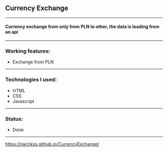 ## Currency Exchange

---

#### Currency exchange from only from PLN to other, the data is loading from an api

---

### Working features:
- Exchange from PLN

---

### Technologies I used:
- HTML
- CSS
- Javascript

---

### Status:
- Done

---

https://narcikss.github.io/CurrencyExchange/
